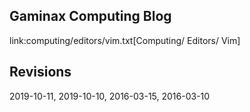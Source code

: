 




## Gaminax Computing Blog

link:computing/editors/vim.txt[Computing/ Editors/ Vim]

## Revisions
2019-10-11, 2019-10-10, 2016-03-15, 2016-03-10

